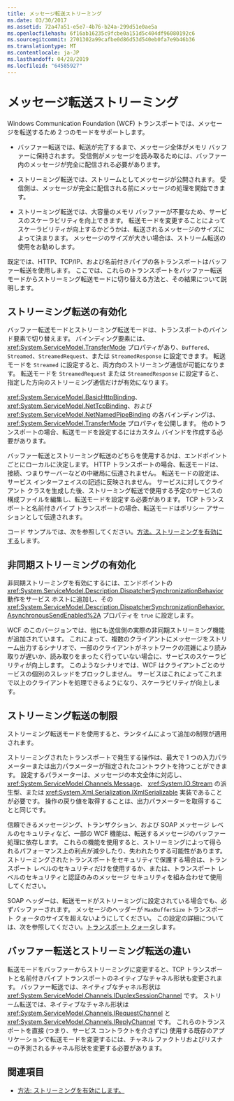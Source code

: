 ```yaml
---
title: メッセージ転送ストリーミング
ms.date: 03/30/2017
ms.assetid: 72a47a51-e5e7-4b76-b24a-299d51e0ae5a
ms.openlocfilehash: 6f16ab16235c9fcbe0a151d5c404df96080192c6
ms.sourcegitcommit: 2701302a99cafbe0d86d53d540eb0fa7e9b46b36
ms.translationtype: MT
ms.contentlocale: ja-JP
ms.lasthandoff: 04/28/2019
ms.locfileid: "64585927"
---
```

# <a name="streaming-message-transfer"></a>メッセージ転送ストリーミング
Windows Communication Foundation (WCF) トランスポートでは、メッセージを転送するため 2 つのモードをサポートします。  
  
- バッファー転送では、転送が完了するまで、メッセージ全体がメモリ バッファーに保持されます。 受信側がメッセージを読み取るためには、バッファー内のメッセージが完全に配信される必要があります。  
  
- ストリーミング転送では、ストリームとしてメッセージが公開されます。 受信側は、メッセージが完全に配信される前にメッセージの処理を開始できます。  
  
- ストリーミング転送では、大容量のメモリ バッファーが不要なため、サービスのスケーラビリティを向上できます。 転送モードを変更することによってスケーラビリティが向上するかどうかは、転送されるメッセージのサイズによって決まります。 メッセージのサイズが大きい場合は、ストリーム転送の使用をお勧めします。  
  
 既定では、HTTP、TCP/IP、および名前付きパイプの各トランスポートはバッファー転送を使用します。 ここでは、これらのトランスポートをバッファー転送モードからストリーミング転送モードに切り替える方法と、その結果について説明します。  
  
## <a name="enabling-streamed-transfers"></a>ストリーミング転送の有効化  
 バッファー転送モードとストリーミング転送モードは、トランスポートのバインド要素で切り替えます。 バインディング要素には、<xref:System.ServiceModel.TransferMode> プロパティがあり、`Buffered`、`Streamed`、`StreamedRequest`、または `StreamedResponse` に設定できます。 転送モードを `Streamed` に設定すると、両方向のストリーミング通信が可能になります。 転送モードを `StreamedRequest` または `StreamedResponse` に設定すると、指定した方向のストリーミング通信だけが有効になります。  
  
 <xref:System.ServiceModel.BasicHttpBinding>、<xref:System.ServiceModel.NetTcpBinding>、および <xref:System.ServiceModel.NetNamedPipeBinding> の各バインディングは、<xref:System.ServiceModel.TransferMode> プロパティを公開します。 他のトランスポートの場合、転送モードを設定するにはカスタム バインドを作成する必要があります。  
  
 バッファー転送とストリーミング転送のどちらを使用するかは、エンドポイントごとにローカルに決定します。 HTTP トランスポートの場合、転送モードは、接続、つまりサーバーなどの中継局に伝達されません。 転送モードの設定は、サービス インターフェイスの記述に反映されません。 サービスに対してクライアント クラスを生成した後、ストリーミング転送で使用する予定のサービスの構成ファイルを編集し、転送モードを設定する必要があります。 TCP トランスポートと名前付きパイプ トランスポートの場合、転送モードはポリシー アサーションとして伝達されます。  
  
 コード サンプルでは、次を参照してください。[方法。ストリーミングを有効にする](../../../../docs/framework/wcf/feature-details/how-to-enable-streaming.md)します。  
  
## <a name="enabling-asynchronous-streaming"></a>非同期ストリーミングの有効化  
 非同期ストリーミングを有効にするには、エンドポイントの <xref:System.ServiceModel.Description.DispatcherSynchronizationBehavior> 動作をサービス ホストに追加し、その <xref:System.ServiceModel.Description.DispatcherSynchronizationBehavior.AsynchronousSendEnabled%2A> プロパティを `true` に設定します。  
  
 WCF のこのバージョンでは、他にも送信側の実際の非同期ストリーミング機能が追加されています。 これによって、複数のクライアントにメッセージをストリーム出力するシナリオで、一部のクライアントがネットワークの混雑により読み取りが遅いか、読み取りをまったく行っていない場合に、サービスのスケーラビリティが向上します。 このようなシナリオでは、WCF はクライアントごとのサービスの個別のスレッドをブロックしません。 サービスはこれによってこれまで以上のクライアントを処理できるようになり、スケーラビリティが向上します。  
  
## <a name="restrictions-on-streamed-transfers"></a>ストリーミング転送の制限  
 ストリーミング転送モードを使用すると、ランタイムによって追加の制限が適用されます。  
  
 ストリーミングされたトランスポートで発生する操作は、最大で 1 つの入力パラメーターまたは出力パラメーターが指定されたコントラクトを持つことができます。 設定するパラメーターは、メッセージの本文全体に対応し、<xref:System.ServiceModel.Channels.Message>、 <xref:System.IO.Stream> の派生型、または <xref:System.Xml.Serialization.IXmlSerializable> 実装であることが必要です。 操作の戻り値を取得することは、出力パラメーターを取得することと同じです。  
  
 信頼できるメッセージング、トランザクション、および SOAP メッセージ レベルのセキュリティなど、一部の WCF 機能は、転送するメッセージのバッファー処理に依存します。 これらの機能を使用すると、ストリーミングによって得られるパフォーマンス上の利点が減少したり、失われたりする可能性があります。 ストリーミングされたトランスポートをセキュリティで保護する場合は、トランスポート レベルのセキュリティだけを使用するか、または、トランスポート レベルのセキュリティと認証のみのメッセージ セキュリティを組み合わせて使用してください。  
  
 SOAP ヘッダーは、転送モードがストリーミングに設定されている場合でも、必ずバッファーされます。 メッセージのヘッダーが `MaxBufferSize` トランスポート クォータのサイズを超えないようにしてください。 この設定の詳細については、次を参照してください。[トランスポート クォータ](../../../../docs/framework/wcf/feature-details/transport-quotas.md)します。  
  
## <a name="differences-between-buffered-and-streamed-transfers"></a>バッファー転送とストリーミング転送の違い  
 転送モードをバッファーからストリーミングに変更すると、TCP トランスポートと名前付きパイプ トランスポートのネイティブなチャネル形状も変更されます。 バッファー転送では、ネイティブなチャネル形状は <xref:System.ServiceModel.Channels.IDuplexSessionChannel> です。 ストリーム転送では、ネイティブなチャネル形状は <xref:System.ServiceModel.Channels.IRequestChannel> と <xref:System.ServiceModel.Channels.IReplyChannel> です。 これらのトランスポートを直接 (つまり、サービス コントラクトを介さずに) 使用する既存のアプリケーションで転送モードを変更するには、チャネル ファクトリおよびリスナーの予測されるチャネル形状を変更する必要があります。  
  
## <a name="see-also"></a>関連項目

- [方法: ストリーミングを有効にします。](../../../../docs/framework/wcf/feature-details/how-to-enable-streaming.md)
